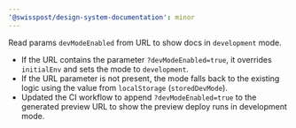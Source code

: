 ```yaml
---
'@swisspost/design-system-documentation': minor
---
```


Read params `devModeEnabled` from URL to show docs in `development` mode.
- If the URL contains the parameter `?devModeEnabled=true`, it overrides `initialEnv` and sets the mode to `development`.
- If the URL parameter is not present, the mode falls back to the existing logic using the value from `localStorage` (`storedDevMode`).
- Updated the CI workflow to append `?devModeEnabled=true` to the generated preview URL to show the preview deploy runs in development mode.
